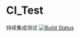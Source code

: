 # CI_Test
持续集成测试
[![Build Status](https://travis-ci.org/m17603048828/CI_Test.svg?branch=master)](https://travis-ci.org/m17603048828/CI_Test)
